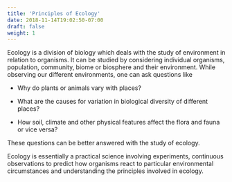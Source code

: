 ```yaml
---
title: 'Principles of Ecology'
date: 2018-11-14T19:02:50-07:00
draft: false
weight: 1
---
```

Ecology is a division of biology which deals with the study of environment in relation to organisms. It can be studied by considering individual organisms, population, community, biome or biosphere and their environment. While observing our different environments, one can ask questions like

*   Why do plants or animals vary with places?
    
*   What are the causes for variation in biological diversity of different places?
    
*   How soil, climate and other physical features affect the flora and fauna or vice versa?
    

These questions can be better answered with the study of ecology.

Ecology is essentially a practical science involving experiments, continuous observations to predict how organisms react to particular environmental circumstances and understanding the principles involved in ecology.